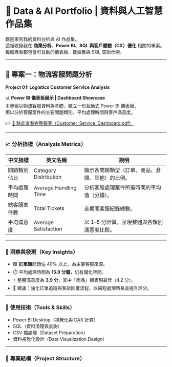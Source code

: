 # 📂 Data & AI Portfolio | 資料與人工智慧作品集

歡迎來到我的資料分析與 AI 作品集。  
這裡收錄我在 **商業分析、Power BI、SQL 與客戶體驗（CX）優化** 相關的專案。  
每個專案都包含可互動的儀表板、數據集與 SQL 查詢示例。

---

## 🧭 專案一：物流客服問題分析  
**Project 01: Logistics Customer Service Analysis**

📊 **Power BI 儀表板展示 | Dashboard Showcase**  
本專案以物流客服資料為基礎，建立一份互動式 Power BI 儀表板，  
用以分析客服案件的主要問題類別、平均處理時間與客戶滿意度。

👉 [🔗 點此查看完整報表（Customer_Service_Dashboard.pdf）](./01_Logistics_CX_Analysis/Customer_Service_Dashboard.pdf)

---

### 📈 分析指標（Analysis Metrics）

| 中文指標 | 英文名稱 | 說明 |
|-----------|------------|------|
| 問題類別佔比 | Category Distribution | 顯示各問題類型（訂單、商品、倉儲、其他）的比例。 |
| 平均處理時間 | Average Handling Time | 分析客服處理案件所需時間的平均值（分鐘）。 |
| 總客服案件數 | Total Tickets | 全期間客服紀錄總數。 |
| 平均滿意度 | Average Satisfaction | 以 1–5 分計算，呈現整體與各類別滿意度比較。 |

---

### 🧠 洞察與發現（Key Insights）

- 🟥 **訂單類**問題佔 40% 以上，為主要客服來源。  
- ⏱️ 平均處理時間為 **15.8 分鐘**，仍有優化空間。  
- ⭐ 整體滿意度為 **3.9 分**，其中「商品」類表現最佳（4.2 分）。  
- 🧩 建議：強化訂單追蹤與客訴回覆流程，以縮短處理時長並提升評分。

---

### 🧰 使用技術（Tools & Skills）

- Power BI Desktop（視覺化與 DAX 計算）
- SQL（資料清理與查詢）
- CSV 檔處理（Dataset Preparation）
- 資料視覺化設計（Data Visualization Design）

---

### 📁 專案結構（Project Structure）


